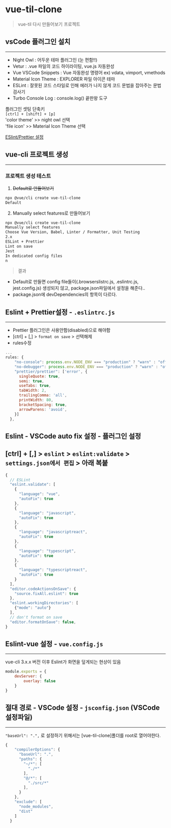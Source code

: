 # vue-til-clone
> vue-til 다시 만들어보기 프로젝트

## vsCode 플러그인 설치
---
- Night Owl : 어두운 테마 플러그인 (눈 편함!!)
- Vetur : .vue 파일의 코드 하이라이팅, vue.js 자동완성
- Vue VSCode Snippets : Vue 자동완성 명령어 ex) vdata, vimport, vmethods
- Material Icon Theme : EXPLORER 파일 아이콘 테마
- ESLint : 잘못된 코드 스타일로 인해 에러가 나지 않게 코드 문법을 잡아주는 문법 검사기
- Turbo Console Log : console.log() 끝판왕 도구

플러그인 셋팅 단축키  
`[ctrl] + [shift] + [p]`  
'color theme' >> night owl 선택  
'file icon' >> Material Icon Theme 선택

[ESlint/Prettier 설정](https://joshua1988.github.io/web-development/vuejs/boost-productivity/)


## vue-cli 프로젝트 생성
---

### 프로젝트 생성 테스트

1. ~~Default로 만들어보기~~
```bash
npx @vue/cli create vue-til-clone
Default
```  
2. Manually select features로 만들어보기

```bash
npx @vue/cli create vue-til-clone
Manually select features
Choose Vue Version, Babel, Linter / Formatter, Unit Testing
2.x
ESLint + Prettier
Lint on save
Jest
In dedicated config files
n
```
> 결과
- Default로 만들면 config file들이(.browserslistrc.js, .eslintrc.js, jest.config.js)  생성되지 않고, package.json파일에서 설정을 해준다..
- package.json에 devDependencies의 항목이 다르다.



## Eslint + Prettier설정 - `.eslintrc.js`
---
- Prettier 플러그인은 사용안함(disabled)으로 해야함
- [ctrl] + [,] > `format on save` >  선택해제
- rules수정
```javascript
...
rules: {
    "no-console": process.env.NODE_ENV === "production" ? "warn" : "off",
    "no-debugger": process.env.NODE_ENV === "production" ? "warn" : "off",
    "prettier/prettier": ['error', {
      singleQuote: true,
      semi: true,
      useTabs: true,
      tabWidth: 2,
      trailingComma: 'all',
      printWidth: 80,
      bracketSpacing: true,
      arrowParens: 'avoid',
    }]
  },
```
## Eslint - VSCode auto fix 설정 - 플러그인 설정
[ctrl] + [,] > `eslint` > `eslint:validate` > `settings.json에서 편집` > 아래 복붙
---
```javascript
{
  // ESLint
  "eslint.validate": [
    {
      "language": "vue",
      "autoFix": true
    },
    {
      "language": "javascript",
      "autoFix": true
    },
    {
      "language": "javascriptreact",
      "autoFix": true
    },
    {
      "language": "typescript",
      "autoFix": true
    },
    {
      "language": "typescriptreact",
      "autoFix": true
    }
  ],
  "editor.codeActionsOnSave": {
    "source.fixAll.eslint": true
  },
  "eslint.workingDirectories": [
    {"mode": "auto"}
  ],
  // don't format on save
  "editor.formatOnSave": false,  
}
```

## Eslint-vue 설정 - `vue.config.js`
---
vue-cli 3.x.x 버전 이후 Eslint가 화면을 덮게되는 현상이 있음
```javascript
module.exports = {
    devServer: {
        overlay: false
    }
}
```

## 절대 경로 - VSCode 설정 - `jsconfig.json` (VSCode 설정파일)
---
`"baseUrl": ".",` 로 설정하기 위해서는 [vue-til-clone]폴더를 root로 열어야한다.
```javascript
{
    "compilerOptions": {
      "baseUrl": ".",
      "paths": {
        "~/*": [
          "./*"
        ],
        "@/*": [
          "./src/*"
        ],
      }
    },
    "exclude": [
      "node_modules",
      "dist"
    ]
  }
```

